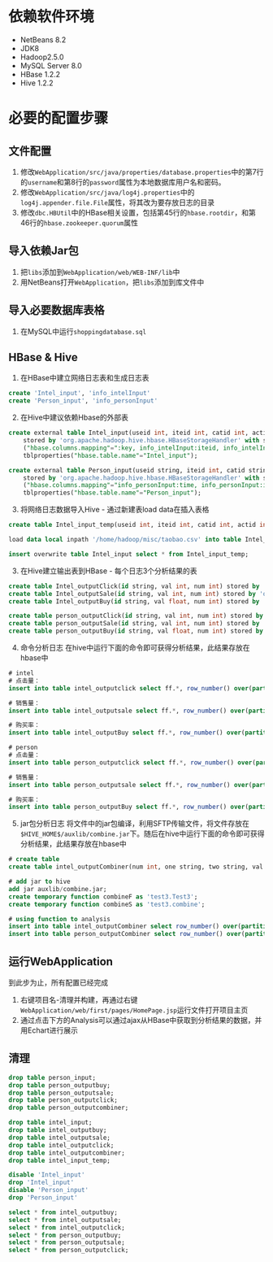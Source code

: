 # 依赖软件环境
- NetBeans 8.2
- JDK8
- Hadoop2.5.0
- MySQL Server 8.0
- HBase 1.2.2
- Hive 1.2.2

# 必要的配置步骤
## 文件配置
1. 修改`WebApplication/src/java/properties/database.properties`中的第7行的`username`和第8行的`password`属性为本地数据库用户名和密码。
2. 修改`WebApplication/src/java/log4j.properties`中的`log4j.appender.file.File`属性，将其改为要存放日志的目录
3. 修改`dbc.HBUtil`中的HBase相关设置，包括第45行的`hbase.rootdir`，和第46行的`hbase.zookeeper.quorum`属性

## 导入依赖Jar包
1. 把`libs`添加到`WebApplication/web/WEB-INF/lib`中
2. 用NetBeans打开`WebApplication`，把`libs`添加到库文件中

## 导入必要数据库表格
1. 在MySQL中运行`shoppingdatabase.sql`


## HBase & Hive
1. 在HBase中建立网络日志表和生成日志表
```sql
create 'Intel_input', 'info_intelInput'
create 'Person_input', 'info_personInput'
```

2. 在Hive中建议依赖Hbase的外部表
```sql
create external table Intel_input(useid int, iteid int, catid int, actid int, time int) 
    stored by 'org.apache.hadoop.hive.hbase.HBaseStorageHandler' with serdeproperties
    ("hbase.columns.mapping"=":key, info_intelInput:iteid, info_intelInput:catid, info_intelInput:catid, info_intelInput:time") 
    tblproperties("hbase.table.name"="Intel_input");

create external table Person_input(useid string, iteid int, catid string, actid int, time string) 
    stored by 'org.apache.hadoop.hive.hbase.HBaseStorageHandler' with serdeproperties
    ("hbase.columns.mapping"="info_personInput:time, info_personInput:iteid, info_personInput:catid, info_personInput:actid, :key") 
    tblproperties("hbase.table.name"="Person_input");
```

3. 将网络日志数据导入Hive - 通过新建表load data在插入表格
```sql
create table Intel_input_temp(useid int, iteid int, catid int, actid int, time int) ROW FORMAT DELIMITED FIELDS TERMINATED BY ',';

load data local inpath '/home/hadoop/misc/taobao.csv' into table Intel_input_temp;

insert overwrite table Intel_input select * from Intel_input_temp;
```

3. 在Hive建立输出表到HBase - 每个日志3个分析结果的表
```sql
create table Intel_outputClick(id string, val int, num int) stored by 'org.apache.hadoop.hive.hbase.HBaseStorageHandler' with serdeproperties ("hbase.columns.mapping"="info_outputIC:id, info_outputIC:val,:key");
create table Intel_outputSale(id string, val int, num int) stored by 'org.apache.hadoop.hive.hbase.HBaseStorageHandler' with serdeproperties ("hbase.columns.mapping"="info_outputIS:id, info_outputIS:val, :key");
create table Intel_outputBuy(id string, val float, num int) stored by 'org.apache.hadoop.hive.hbase.HBaseStorageHandler' with serdeproperties ("hbase.columns.mapping"="info_outputIB:id, info_outputIB:val, :key");

create table person_outputClick(id string, val int, num int) stored by 'org.apache.hadoop.hive.hbase.HBaseStorageHandler' with serdeproperties ("hbase.columns.mapping"="info_outputPC:id, info_outputPC:val, :key");
create table person_outputSale(id string, val int, num int) stored by 'org.apache.hadoop.hive.hbase.HBaseStorageHandler' with serdeproperties ("hbase.columns.mapping"="info_outputPS:id, info_outputPS:val, :key");
create table person_outputBuy(id string, val float, num int) stored by 'org.apache.hadoop.hive.hbase.HBaseStorageHandler' with serdeproperties ("hbase.columns.mapping"="info_outputPB:id, info_outputPC:val, :key");
```

4. 命令分析日志
在hive中运行下面的命令即可获得分析结果，此结果存放在hbase中
```sql
# intel
# 点击量：
insert into table intel_outputclick select ff.*, row_number() over(partition by 1) from (select f.* from (select iteid, count(*) c from intel_input group by iteid order by c desc limit 5)f order by f.c)ff;

# 销售量：
insert into table intel_outputsale select ff.*, row_number() over(partition by 1) from (select f.* from(select iteid, count(actid) c from intel_input where actid=1 group by iteid order by c desc limit 5)f order by f.c)ff;

# 购买率：
insert into table intel_outputBuy select ff.*, row_number() over(partition by 1) from(select f.iteid, f.rate from (select iteid, sum(actid)/count(actid) rate from Intel_input group by iteid order by rate desc limit 5)f order by f.rate) ff;

# person
# 点击量：
insert into table person_outputclick select ff.*, row_number() over(partition by 1) from (select f.* from (select iteid, count(*) c from person_input group by iteid order by c desc limit 5)f order by f.c)ff;

# 销售量：
insert into table person_outputsale select ff.*, row_number() over(partition by 1) from (select f.* from(select iteid, count(actid) c from person_input where actid=1 group by iteid order by c desc limit 5)f order by f.c)ff;

# 购买率：
insert into table person_outputBuy select ff.*, row_number() over(partition by 1) from(select f.iteid, f.rate from (select iteid, sum(actid)/count(actid) rate from person_input group by iteid order by rate desc limit 5)f order by f.rate) ff;
```

5. jar包分析日志
将文件中的jar包编译，利用SFTP传输文件，将文件存放在`$HIVE_HOME$/auxlib/combine.jar`下。随后在hive中运行下面的命令即可获得分析结果，此结果存放在hbase中
```sql
# create table
create table intel_outputCombiner(num int, one string, two string, val int) stored by 'org.apache.hadoop.hive.hbase.HBaseStorageHandler' with serdeproperties("hbase.columns.mapping"="key, info_outputIT:one, info_outputIT:two, info_outputIT:val");

# add jar to hive
add jar auxlib/combine.jar;
create temporary function combineF as 'test3.Test3';
create temporary function combineS as 'test3.combine';

# using function to analysis
insert into table intel_outputCombiner select row_number() over(partition by 1), ff.* from (select f.* from (select combineS(combineF(concat_ws('-', cast(useid as string), cast(iteid as string), cast(time as string)))) from intel_input_temp limit 5)f order by f.count)ff;
insert into table person_outputCombiner select row_number() over(partition by 1), ff.* from (select f.* from (select combineS(combineF(concat_ws('-', cast(useid as string), cast(iteid as string), cast(time as string)))) from person_input_temp limit 5)f order by f.count)ff;
```

## 运行WebApplication
到此步为止，所有配置已经完成
1. 右键项目名-清理并构建，再通过右键`WebApplication/web/first/pages/HomePage.jsp`运行文件打开项目主页
2. 通过点击下方的Analysis可以通过ajax从HBase中获取到分析结果的数据，并用Echart进行展示

## 清理
```sql
drop table person_input;
drop table person_outputbuy;
drop table person_outputsale;
drop table person_outputclick;
drop table person_outputcombiner;

drop table intel_input;
drop table intel_outputbuy;
drop table intel_outputsale;
drop table intel_outputclick;
drop table intel_outputcombiner;
drop table intel_input_temp;

disable 'Intel_input'
drop 'Intel_input'
disable 'Person_input'
drop 'Person_input'

select * from intel_outputbuy;
select * from intel_outputsale;
select * from intel_outputclick;
select * from person_outputbuy;
select * from person_outputsale;
select * from person_outputclick;
```